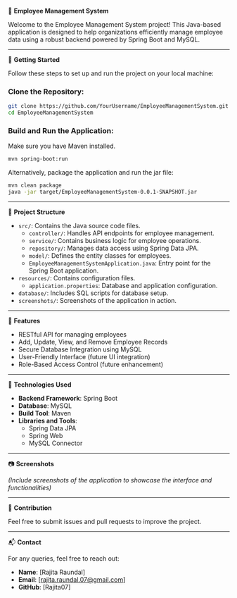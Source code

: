 🏢 **Employee Management System**

Welcome to the Employee Management System project! This Java-based application is designed to help organizations efficiently manage employee data using a robust backend powered by Spring Boot and MySQL.

---

🚀 **Getting Started**

Follow these steps to set up and run the project on your local machine:

### Clone the Repository:
```bash
git clone https://github.com/YourUsername/EmployeeManagementSystem.git
cd EmployeeManagementSystem
```

### Build and Run the Application:
Make sure you have Maven installed.
```bash
mvn spring-boot:run
```

Alternatively, package the application and run the jar file:
```bash
mvn clean package
java -jar target/EmployeeManagementSystem-0.0.1-SNAPSHOT.jar
```

---

📂 **Project Structure**

- `src/`: Contains the Java source code files.
  - `controller/`: Handles API endpoints for employee management.
  - `service/`: Contains business logic for employee operations.
  - `repository/`: Manages data access using Spring Data JPA.
  - `model/`: Defines the entity classes for employees.
  - `EmployeeManagementSystemApplication.java`: Entry point for the Spring Boot application.
- `resources/`: Contains configuration files.
  - `application.properties`: Database and application configuration.
- `database/`: Includes SQL scripts for database setup.
- `screenshots/`: Screenshots of the application in action.

---

📌 **Features**

- RESTful API for managing employees
- Add, Update, View, and Remove Employee Records
- Secure Database Integration using MySQL
- User-Friendly Interface (future UI integration)
- Role-Based Access Control (future enhancement)

---

📌 **Technologies Used**

- **Backend Framework**: Spring Boot
- **Database**: MySQL
- **Build Tool**: Maven
- **Libraries and Tools**:
  - Spring Data JPA
  - Spring Web
  - MySQL Connector

---

📷 **Screenshots**

*(Include screenshots of the application to showcase the interface and functionalities)*

---

🤝 **Contribution**

Feel free to submit issues and pull requests to improve the project.

---

📬 **Contact**

For any queries, feel free to reach out:
- **Name**: [Rajita Raundal]
- **Email**: [rajita.raundal.07@gmail.com]
- **GitHub**: [Rajita07]

